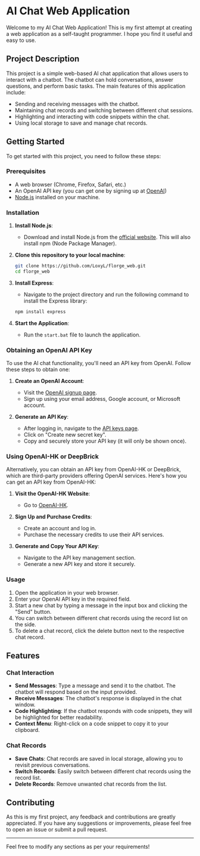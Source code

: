 # AI Chat Web Application

Welcome to my AI Chat Web Application! This is my first attempt at creating a web application as a self-taught programmer. I hope you find it useful and easy to use.

## Project Description

This project is a simple web-based AI chat application that allows users to interact with a chatbot. The chatbot can hold conversations, answer questions, and perform basic tasks. The main features of this application include:

- Sending and receiving messages with the chatbot.
- Maintaining chat records and switching between different chat sessions.
- Highlighting and interacting with code snippets within the chat.
- Using local storage to save and manage chat records.

## Getting Started

To get started with this project, you need to follow these steps:

### Prerequisites

- A web browser (Chrome, Firefox, Safari, etc.)
- An OpenAI API key (you can get one by signing up at [OpenAI](https://openai.com/))
- [Node.js](https://nodejs.org/) installed on your machine.

### Installation

1. **Install Node.js**:
   - Download and install Node.js from the [official website](https://nodejs.org/). This will also install npm (Node Package Manager).

2. **Clone this repository to your local machine**:

    ```sh
    git clone https://github.com/LoxyL/florge_web.git
    cd florge_web
    ```

3. **Install Express**:
   - Navigate to the project directory and run the following command to install the Express library:

    ```sh
    npm install express
    ```

4. **Start the Application**:
   - Run the `start.bat` file to launch the application.

### Obtaining an OpenAI API Key

To use the AI chat functionality, you'll need an API key from OpenAI. Follow these steps to obtain one:

1. **Create an OpenAI Account**:
    - Visit the [OpenAI signup page](https://platform.openai.com/signup).
    - Sign up using your email address, Google account, or Microsoft account.

2. **Generate an API Key**:
    - After logging in, navigate to the [API keys page](https://platform.openai.com/account/api-keys).
    - Click on "Create new secret key".
    - Copy and securely store your API key (it will only be shown once).

### Using OpenAI-HK or DeepBrick

Alternatively, you can obtain an API key from OpenAI-HK or DeepBrick, which are third-party providers offering OpenAI services. Here's how you can get an API key from OpenAI-HK:

1. **Visit the OpenAI-HK Website**:
    - Go to [OpenAI-HK](https://www.openai-hk.com).

2. **Sign Up and Purchase Credits**:
    - Create an account and log in.
    - Purchase the necessary credits to use their API services.

3. **Generate and Copy Your API Key**:
    - Navigate to the API key management section.
    - Generate a new API key and store it securely.

### Usage

1. Open the application in your web browser.
2. Enter your OpenAI API key in the required field.
3. Start a new chat by typing a message in the input box and clicking the "Send" button.
4. You can switch between different chat records using the record list on the side.
5. To delete a chat record, click the delete button next to the respective chat record.

## Features

### Chat Interaction

- **Send Messages**: Type a message and send it to the chatbot. The chatbot will respond based on the input provided.
- **Receive Messages**: The chatbot's response is displayed in the chat window.
- **Code Highlighting**: If the chatbot responds with code snippets, they will be highlighted for better readability.
- **Context Menu**: Right-click on a code snippet to copy it to your clipboard.

### Chat Records

- **Save Chats**: Chat records are saved in local storage, allowing you to revisit previous conversations.
- **Switch Records**: Easily switch between different chat records using the record list.
- **Delete Records**: Remove unwanted chat records from the list.

## Contributing

As this is my first project, any feedback and contributions are greatly appreciated. If you have any suggestions or improvements, please feel free to open an issue or submit a pull request.

---

Feel free to modify any sections as per your requirements!
